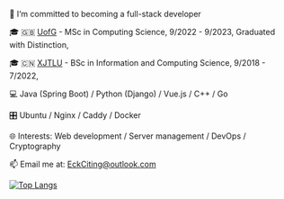 👋 I‘m committed to becoming a full-stack developer

🎓 🇬🇧 [UofG](https://www.gla.ac.uk/) - MSc in Computing Science, 9/2022 - 9/2023, Graduated with Distinction,

🎓 🇨🇳 [XJTLU](https://www.xjtlu.edu.cn/en) - BSc in Information and Computing Science, 9/2018 - 7/2022,

💻 Java (Spring Boot) / Python (Django) / Vue.js / C++ / Go

🎛️ Ubuntu / Nginx / Caddy / Docker

🌐️ Interests: Web development / Server management / DevOps / Cryptography

📫 Email me at: EckCiting@outlook.com

[![Top Langs](https://github-readme-stats.vercel.app/api/top-langs/?username=EckCiting&hide=html,css,scss&layout=compact)](https://github.com/anuraghazra/github-readme-stats)
